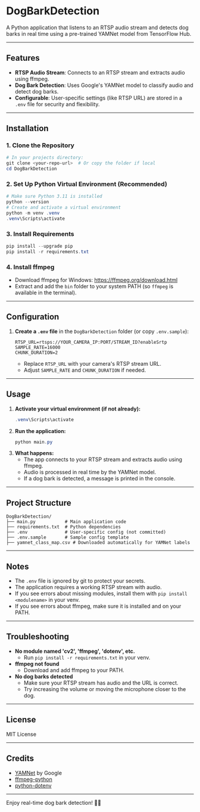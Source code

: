 # DogBarkDetection

A Python application that listens to an RTSP audio stream and detects dog barks in real time using a pre-trained YAMNet model from TensorFlow Hub.

---

## Features
- **RTSP Audio Stream**: Connects to an RTSP stream and extracts audio using ffmpeg.
- **Dog Bark Detection**: Uses Google's YAMNet model to classify audio and detect dog barks.
- **Configurable**: User-specific settings (like RTSP URL) are stored in a `.env` file for security and flexibility.

---

## Installation

### 1. Clone the Repository
```powershell
# In your projects directory:
git clone <your-repo-url>  # Or copy the folder if local
cd DogBarkDetection
```

### 2. Set Up Python Virtual Environment (Recommended)
```powershell
# Make sure Python 3.11 is installed
python --version
# Create and activate a virtual environment
python -m venv .venv
.venv\Scripts\activate
```

### 3. Install Requirements
```powershell
pip install --upgrade pip
pip install -r requirements.txt
```

### 4. Install ffmpeg
- Download ffmpeg for Windows: https://ffmpeg.org/download.html
- Extract and add the `bin` folder to your system PATH (so `ffmpeg` is available in the terminal).

---

## Configuration

1. **Create a `.env` file** in the `DogBarkDetection` folder (or copy `.env.sample`):
   ```env
   RTSP_URL=rtsps://YOUR_CAMERA_IP:PORT/STREAM_ID?enableSrtp
   SAMPLE_RATE=16000
   CHUNK_DURATION=2
   ```
   - Replace `RTSP_URL` with your camera's RTSP stream URL.
   - Adjust `SAMPLE_RATE` and `CHUNK_DURATION` if needed.

---

## Usage

1. **Activate your virtual environment (if not already):**
   ```powershell
   .venv\Scripts\activate
   ```
2. **Run the application:**
   ```powershell
   python main.py
   ```
3. **What happens:**
   - The app connects to your RTSP stream and extracts audio using ffmpeg.
   - Audio is processed in real time by the YAMNet model.
   - If a dog bark is detected, a message is printed in the console.

---

## Project Structure
```
DogBarkDetection/
├── main.py           # Main application code
├── requirements.txt  # Python dependencies
├── .env              # User-specific config (not committed)
├── .env.sample       # Sample config template
├── yamnet_class_map.csv # Downloaded automatically for YAMNet labels
```

---

## Notes
- The `.env` file is ignored by git to protect your secrets.
- The application requires a working RTSP stream with audio.
- If you see errors about missing modules, install them with `pip install <modulename>` in your venv.
- If you see errors about ffmpeg, make sure it is installed and on your PATH.

---

## Troubleshooting
- **No module named 'cv2', 'ffmpeg', 'dotenv', etc.**
  - Run `pip install -r requirements.txt` in your venv.
- **ffmpeg not found**
  - Download and add ffmpeg to your PATH.
- **No dog barks detected**
  - Make sure your RTSP stream has audio and the URL is correct.
  - Try increasing the volume or moving the microphone closer to the dog.

---

## License
MIT License

---

## Credits
- [YAMNet](https://tfhub.dev/google/yamnet/1) by Google
- [ffmpeg-python](https://github.com/kkroening/ffmpeg-python)
- [python-dotenv](https://github.com/theskumar/python-dotenv)

---

Enjoy real-time dog bark detection! 🐶🎤

